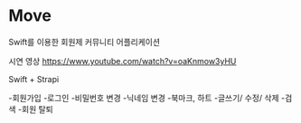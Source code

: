 # Move
Swift를 이용한 회원제 커뮤니티 어플리케이션

시연 영상
https://www.youtube.com/watch?v=oaKnmow3yHU

Swift + Strapi

-회원가입
-로그인
-비밀번호 변경
-닉네임 변경
-북마크, 하트
-글쓰기/ 수정/ 삭제
-검색
-회원 탈퇴

